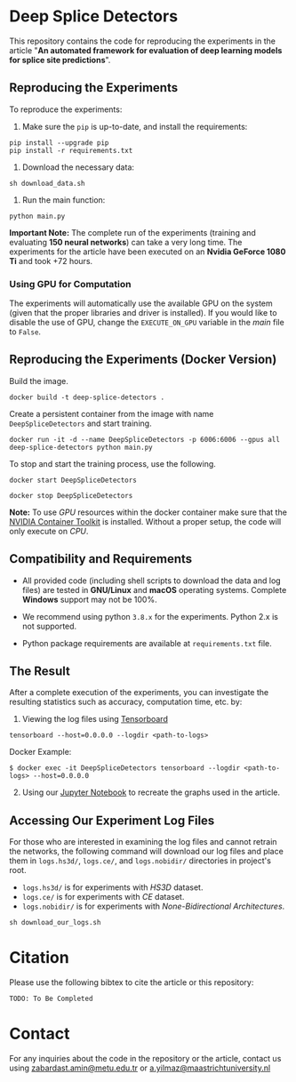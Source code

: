 # Deep Splice Detectors

This repository contains the code for reproducing the experiments in the article "**An automated framework for evaluation of deep learning models for splice site predictions**".

## Reproducing the Experiments

To reproduce the experiments:

1. Make sure the `pip` is up-to-date, and install the requirements:
```shell
pip install --upgrade pip
pip install -r requirements.txt
```

1. Download the necessary data:
```shell
sh download_data.sh
```

1. Run the main function:
```shell
python main.py
```

**Important Note:** The complete run of the experiments (training and evaluating **150 neural networks**) can take a very long time. The experiments for the article have been executed on an **Nvidia GeForce 1080 Ti** and took +72 hours.

### Using GPU for Computation

The experiments will automatically use the available GPU on the system (given that the proper libraries and driver is installed). If you would like to disable the use of GPU, change the `EXECUTE_ON_GPU` variable in the *main* file to `False`.

## Reproducing the Experiments (Docker Version)

Build the image.

```shell
docker build -t deep-splice-detectors .
```

Create a persistent container from the image with name `DeepSpliceDetectors` and start training.

```shell
docker run -it -d --name DeepSpliceDetectors -p 6006:6006 --gpus all deep-splice-detectors python main.py
```

To stop and start the training process, use the following.

```shell
docker start DeepSpliceDetectors
```

```shell
docker stop DeepSpliceDetectors
```

**Note:** To use *GPU* resources within the docker container make sure that the [NVIDIA Container Toolkit](https://github.com/NVIDIA/nvidia-docker) is installed. Without a proper setup, the code will only execute on *CPU*.

## Compatibility and Requirements

- All provided code (including shell scripts to download the data and log files) are tested in **GNU/Linux** and **macOS** operating systems. Complete **Windows** support may not be 100%.

- We recommend using python `3.8.x` for the experiments. Python 2.x is not supported.

- Python package requirements are available at `requirements.txt` file.

## The Result

After a complete execution of the experiments, you can investigate the resulting statistics such as accuracy, computation time, etc. by:

1. Viewing the log files using [Tensorboard](https://www.tensorflow.org/tensorboard)
```shell
tensorboard --host=0.0.0.0 --logdir <path-to-logs>
```

Docker Example:

```shell
$ docker exec -it DeepSpliceDetectors tensorboard --logdir <path-to-logs> --host=0.0.0.0
```

2. Using our [Jupyter Notebook](https://jupyter.org/) to recreate the graphs used in the article.

## Accessing Our Experiment Log Files

For those who are interested in examining the log files and cannot retrain the networks, the following command will download our log files and place them in `logs.hs3d/`, `logs.ce/`, and `logs.nobidir/` directories in project's root.
- `logs.hs3d/` is for experiments with _HS3D_ dataset.
- `logs.ce/` is for experiments with _CE_ dataset.
- `logs.nobidir/` is for experiments with _None-Bidirectional Architectures_.

```shell
sh download_our_logs.sh
```

# Citation

Please use the following bibtex to cite the article or this repository:
```text
TODO: To Be Completed
```

# Contact

For any inquiries about the code in the repository or the article, contact us using [zabardast.amin@metu.edu.tr](mailto:zabardast.amin@metu.edu.tr) or [a.yilmaz@maastrichtuniversity.nl](mailto:a.yilmaz@maastrichtuniversity.nl)